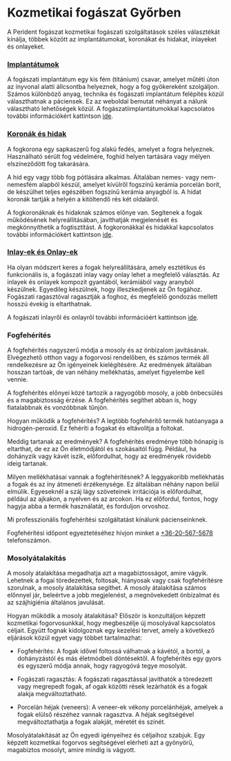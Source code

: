 # Kozmetikai fogászat Győrben

A Perident fogászat kozmetikai fogászati ​​szolgáltatások széles választékát kínálja, többek között az implantátumokat, koronákat és hidakat, inlayeket és onlayeket.

### [Implantátumok](/fogimplantatum-gyor)

A fogászati ​​implantátum egy kis fém (titánium) csavar, amelyet műtéti úton az ínyvonal alatti állcsontba helyeznek, hogy a fog gyökereként szolgáljon. Számos különböző anyag, technika és fogászati ​​implantátum felépítés közül választhatnak a páciensek. Ez az weboldal bemutat néhányat a nálunk választható lehetőségek közül. A fogászati ​​implantátumokkal kapcsolatos további információkért kattintson [ide](/fogimplantatum-gyor).

### [Koronák és hidak](/dental-services/cosmetic-dentistry/crowns-and-bridges-gyor)

A fogkorona egy sapkaszerű fog alakú fedés, amelyet a fogra helyeznek. Használható sérült fog védelmére, foghíd helyen tartására vagy mélyen elszíneződött fog takarására.

A híd egy vagy több fog pótlására alkalmas. Általában nemes- vagy nem-nemesfém alapból készül, amelyet kívülről fogszínű kerámia porcelán borít, de készülhet teljes egészében fogszínű kerámia anyagból is. A hídat koronák tartják a helyén a kitöltendő rés két oldaláról.

A fogkoronáknak és hidaknak számos előnye van. Segítenek a fogak működésének helyreállításában, javíthatják megjelenését és megkönnyíthetik a fogtisztítást. A fogkoronákkal és hidakkal kapcsolatos további információkért kattintson [ide](/dental-services/cosmetic-dentistry/crowns-and-bridges-gyor).

### [Inlay-ek és Onlay-ek](/dental-services/cosmetic-dentistry/inlays-and-onlays-gyor)
Ha olyan módszert keres a fogak helyreállítására, amely esztétikus és funkcionális is, a fogászati ​​inlay vagy onlay lehet a megfelelő választás. Az inlayek és onlayek kompozit gyantából, kerámiából vagy aranyból készülnek. Egyedileg készülnek, hogy illeszkedjenek az Ön fogához. Fogászati ​​ragasztóval ragasztják a foghoz, és megfelelő gondozás mellett hosszú évekig is eltarthatnak.

A fogászati ​​inlayről és onlayről további információért kattintson [ide](/dental-services/cosmetic-dentistry/inlays-and-onlays-gyor).

### Fogfehérítés

A fogfehérítés nagyszerű módja a mosoly és az önbizalom javításának. Elvégezhető otthon vagy a fogorvosi rendelőben, és számos termék áll rendelkezésre az Ön igényeinek kielégítésére. Az eredmények általában hosszan tartóak, de van néhány mellékhatás, amelyet figyelembe kell vennie.

A fogfehérítés előnyei közé tartozik a ragyogóbb mosoly, a jobb önbecsülés és a magabiztosság érzése. A fogfehérítés segíthet abban is, hogy fiatalabbnak és vonzóbbnak tűnjön.

Hogyan működik a fogfehérítés? A legtöbb fogfehérítő termék hatóanyaga a hidrogén-peroxid. Ez fehéríti a fogakat és eltávolítja a foltokat.

Meddig tartanak az eredmények? A fogfehérítés eredménye több hónapig is eltarthat, de ez az Ön életmódjától és szokásaitól függ. Például, ha dohányzik vagy kávét iszik, előfordulhat, hogy az eredmények rövidebb ideig tartanak.

Milyen mellékhatásai vannak a fogfehérítésnek? A leggyakoribb mellékhatás a fogak és az íny átmeneti érzékenysége. Ez általában néhány napon belül elmúlik. Egyeseknél a száj lágy szöveteinek irritációja is előfordulhat, például az ajkakon, a nyelven és az arcokon. Ha ez előfordul, fontos, hogy hagyja abba a termék használatát, és forduljon orvoshoz.

Mi professzionális fogfehérítési szolgáltatást kínálunk pácienseinknek.

Fogfehérítési időpont egyeztetéséhez hívjon minket a <a href="tel:+36-20-567-5678">+36-20-567-5678</a> telefonszámon.

### Mosolyátalakítás

A mosoly átalakítása megadhatja azt a magabiztosságot, amire vágyik. Lehetnek a fogai töredezettek, foltosak, hiányosak vagy csak fogfehérítésre szorulnak, a mosoly átalakítása segíthet. A mosoly átalakítása számos előnnyel jár, beleértve a jobb megjelenést, a megnövekedett önbizalmat és az szájhigiénia általános javulását.

Hogyan működik a mosoly átalakítása? Először is konzultáljon képzett kozmetikai fogorvosunkkal, hogy megbeszélje új mosolyával kapcsolatos céljait. Együtt fognak kidolgoznak egy kezelési tervet, amely a következő eljárások közül egyet vagy többet tartalmazhat:

- Fogfehérítés: A fogak idővel foltossá válhatnak a kávétól, a bortól, a dohányzástól és más életmódbeli döntésektől. A fogfehérítés egy gyors és egyszerű módja annak, hogy ragyogóvá tegye mosolyát.

- Fogászati ​​ragasztás: A fogászati ​​ragasztással javíthatók a töredezett vagy megrepedt fogak, af ogak közötti rések lezárhatók és a fogak alakja megváltoztatható.

- Porcelán héjak (veneers): A veneer-ek vékony porcelánhéjak, amelyek a fogak elülső részéhez vannak ragasztva. A héjak segítségével megváltoztathatja a fogak alakját, méretét és színét.

Mosolyátalakítását az Ön egyedi igényeihez és céljaihoz szabjuk. Egy képzett kozmetikai fogorvos segítségével elérheti azt a gyönyörű, magabiztos mosolyt, amire mindig is vágyott.
